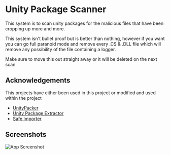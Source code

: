 
# Unity Package Scanner

This system is to scan unity packages for the malicious files that have been cropping up more and more.

This system isn't bullet proof but is better than nothing, however if you want you can go full paranoid mode and remove every .CS & .DLL file which will remove any possibility of the file containing a logger.

Make sure to move this out straight away or it will be deleted on the next scan


## Acknowledgements

This projects have either been used in this project or modified and used within the project

 - [UnityPacker](https://github.com/FatihBAKIR/UnityPacker/)
 - [Unity Package Extractor](https://github.com/Avatarchik/UnityPackageExtractor)
 - [Safe Importer](https://github.com/FACS01-01/Safe_Import)


## Screenshots

![App Screenshot](https://avatarrecovery.com/PackageScanner.png)

